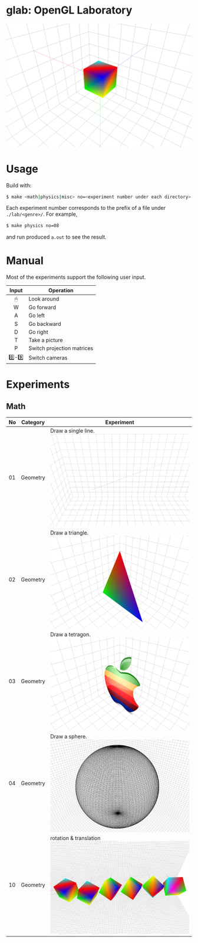 # glab: OpenGL Laboratory
![Sample](./images/20211216T144526.png)

# Usage
Build with:

```bash
$ make <math|physics|misc> no=<experiment number under each directory>
```

Each experiment number corresponds to the prefix of a file under `./lab/<genre>/`.
For example,

```bash
$ make physics no=08
```

and run produced `a.out` to see the result.

# Manual
Most of the experiments support the following user input.

| Input | Operation |
|:-----:|-----------|
| 🖱     | Look around |
| W     | Go forward |
| A     | Go left |
| S     | Go backward |
| D     | Go right |
| T     | Take a picture |
| P     | Switch projection matrices |
| 0️⃣-9️⃣   | Switch cameras |

# Experiments
## Math
| No | Category | Experiment |
|----|----------|------------|
| 01 | Geometry | Draw a single line. ![math_01.png](./images/math_01.png) |
| 02 | Geometry | Draw a triangle. ![math_02.png](./images/math_02.png) |
| 03 | Geometry | Draw a tetragon. ![math_03.png](./images/math_03.png) |
| 04 | Geometry | Draw a sphere. ![math_04.png](./images/math_04.png) |
| 10 | Geometry | rotation & translation ![math_10.png](./images/math_10.png) |
